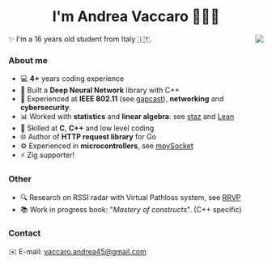 <h1 align="center">I'm Andrea Vaccaro 👨🏻‍💻</h1>

<img align="right" src="https://github-readme-stats.vercel.app/api/top-langs/?username=andrvv&layout=compact&langs_count=100&hide=php,javascript,html,css">

<p>✨ I'm a 16 years old student from Italy 🇮🇹.</p>

<h3 align="left">About me</h3>
<ul align="left">
  <li>💻 <strong>4+</strong> years coding experience</li>
  <li>🤖 Built a <strong>Deep Neural Network</strong> library with C++</li>
  <li>📡 Experienced at <strong>IEEE 802.11</strong> (see <a href="https://github.com/andrvv/gapcast">gapcast</a>), <strong>networking</strong> and <strong>cybersecurity</strong>.</li>
  <li>📊 Worked with <strong>statistics</strong> and <strong>linear algebra</strong>: see <a href="https://github.com/andrvv/staz">staz</a> and <a href="https://github.com/andrvv/lean">Lean</a></li>
  <li>🔧 Skilled at <strong>C</strong>, <strong>C++</strong> and low level coding</li>
  <li>🌐 Author of <strong>HTTP request library</strong> for Go</li>
  <li>⚙️ Experienced in <strong>microcontrollers</strong>, see <a href="https://github.com/andrvv/mpySocket">mpySocket</a></li>
  <li>⚡ Zig supporter!</li>
</ul>
<h3 align="left">Other</h3>
<ul align="left">
  <li>🔍 Research on RSSI radar with Virtual Pathloss system, see <a href="https://github.com/ANDRVV/RadarRSSI/blob/main/RRVP/RRVP.pdf">RRVP</a></li>
  <li>📚 Work in progress book: "<i>Mastery of constructs</i>". (C++ specific)</li>
</ul>

<h3 align="left">Contact</h3>
<p>✉️ E-mail: <a href="mailto:vaccaro.andrea45@gmail.com">vaccaro.andrea45@gmail.com</a></p>

